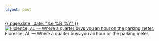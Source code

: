 ```yaml
---
layout: post
---
```


<p>
  <time><a href="/360">{{ page.date | date: "%e %B, %Y" }}</a></time>
  <a href="/360"><img src="{{ site.assets_url }}/360-640.jpg" srcset="{{ site.assets_url }}/360-1280.jpg 1280w, {{ site.assets_url }}/360-960.jpg 960w, {{ site.assets_url }}/360-640.jpg 640w, {{ site.assets_url }}/360-320.jpg 320w" sizes="(min-width: 700px) 50vw, calc(100vw - 2rem)" alt="Florence, AL — Where a quarter buys you an hour on the parking meter." /></a>
  <span>Florence, AL — Where a quarter buys you an hour on the parking meter.</span>
</p>
